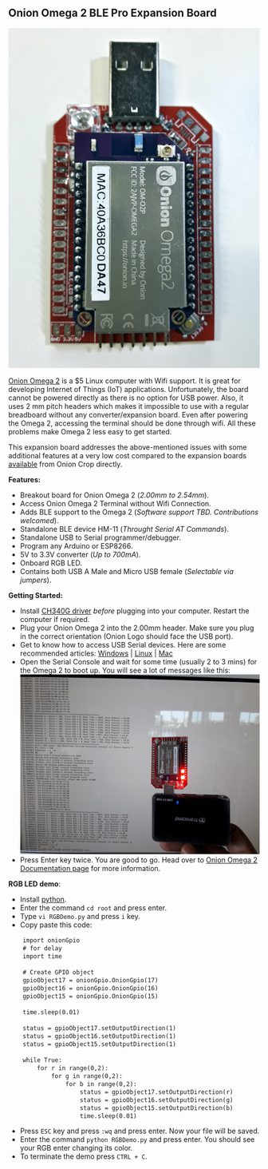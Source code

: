 ## Onion Omega 2 BLE Pro Expansion Board

<img src="Images/Onion-Omega2-BLE-Pro-Expansion.jpg" alt="Onion-Omega2-BLE-Pro-Expansion" />

[Onion Omega 2](https://onion.io/omega2/) is a $5 Linux computer with Wifi support. It is great for developing Internet of Things (IoT) applications. Unfortunately, the board cannot be powered directly as there is no option for USB power. Also, it uses 2 mm pitch headers which makes it impossible to use with a regular breadboard without any converter/expansion board. Even after powering the Omega 2, accessing the terminal should be done through wifi. All these problems make Omega 2 less easy to get started. 

This expansion board addresses the above-mentioned issues with some additional features at a very low cost compared to the expansion boards [available](https://onion.io/product-category/docks/) from Onion Crop directly. 

**Features:**

- Breakout board for Onion Omega 2 (*2.00mm to 2.54mm*).
- Access Onion Omega 2 Terminal without Wifi Connection.
- Adds BLE support to the Omega 2 (*Software support TBD. Contributions welcomed*).
- Standalone BLE device HM-11 (*Throught Serial AT Commands*). 
- Standalone USB to Serial programmer/debugger. 
- Program any Arduino or ESP8266.
- 5V to 3.3V converter (*Up to 700mA*).
- Onboard RGB LED.
- Contains both USB A Male and Micro USB female (*Selectable via jumpers*).

**Getting Started:**
- Install [CH340G driver](https://sparks.gogo.co.nz/ch340.html) *before* plugging into your computer. Restart the computer if required.
- Plug your Onion Omega 2 into the 2.00mm header. Make sure you plug in the correct orientation (Onion Logo should face the USB port).
- Get to know how to access USB Serial devices. Here are some recommended articles: [Windows](https://software.intel.com/en-us/setting-up-serial-terminal-on-system-with-windows) | [Linux](https://stackoverflow.com/a/6719367) | [Mac](https://software.intel.com/en-us/setting-up-serial-terminal-on-system-with-mac-os-x)
- Open the Serial Console and wait for some time (usually 2 to 3 mins) for the Omega 2 to boot up. You will see a lot of messages like this:
  <img src="Images/Omega 2 Boot up messages.jpg" alt="Omega 2 Boot up messages" />
- Press Enter key twice. You are good to go. Head over to [Onion Omega 2 Documentation page](https://docs.onion.io/omega2-docs/connecting-to-the-omega-terminal.html#connecting-to-the-omega-terminal-serial) for more information. 

**RGB LED demo**:
- Install [python](https://wiki.onion.io/Tutorials/Installing-Python).
- Enter the command `cd root` and press enter.
- Type `vi RGBDemo.py` and press `i` key.
- Copy paste this code:
```
    import onionGpio
    # for delay
    import time

    # Create GPIO object
    gpioObject17 = onionGpio.OnionGpio(17)
    gpioObject16 = onionGpio.OnionGpio(16)
    gpioObject15 = onionGpio.OnionGpio(15)

    time.sleep(0.01)

    status = gpioObject17.setOutputDirection(1)
    status = gpioObject16.setOutputDirection(1)
    status = gpioObject15.setOutputDirection(1)

    while True:
        for r in range(0,2):
            for g in range(0,2):
                for b in range(0,2):
                    status = gpioObject17.setOutputDirection(r)
                    status = gpioObject16.setOutputDirection(g)
                    status = gpioObject15.setOutputDirection(b)
                    time.sleep(0.01)
```
- Press `ESC` key and press `:wq` and press enter. Now your file will be saved.
- Enter the command `python RGBDemo.py` and press enter. You should see your RGB enter changing its color.
- To terminate the demo press `CTRL + C`.